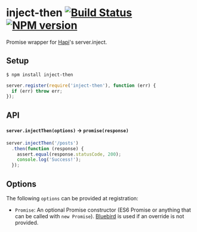 inject-then [![Build Status](https://travis-ci.org/bendrucker/inject-then.svg?branch=master)](https://travis-ci.org/bendrucker/inject-then) [![NPM version](https://badge.fury.io/js/inject-then.svg)](http://badge.fury.io/js/inject-then)
==========

Promise wrapper for [Hapi](https://github.com/spumko/hapi)'s server.inject.

## Setup

```bash
$ npm install inject-then
```

```js
server.register(require('inject-then'), function (err) {
  if (err) throw err;
});
```

## API

#### `server.injectThen(options)` -> `promise(response)`

```js
server.injectThen('/posts')
  .then(function (response) {
    assert.equal(response.statusCode, 200);
    console.log('Success!');
  });
```

## Options

The following `options` can be provided at registration:

* `Promise`: An optional Promise constructor (ES6 Promise or anything that can be called with `new Promise`). [Bluebird](https://github.com/petkaantonov/bluebird) is used if an override is not provided.

